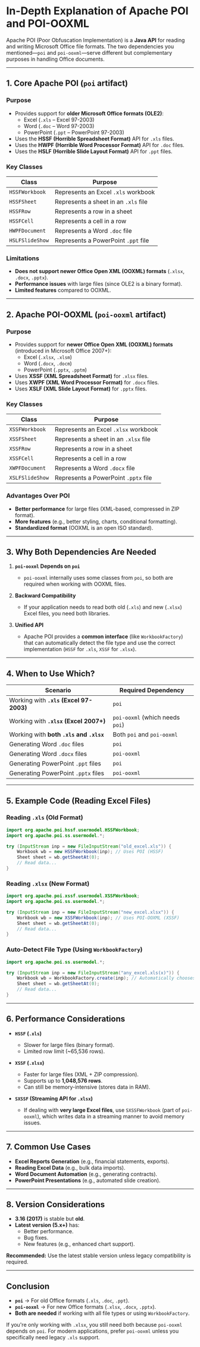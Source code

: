 # **In-Depth Explanation of Apache POI and POI-OOXML**

Apache POI (Poor Obfuscation Implementation) is a **Java API** for reading and writing Microsoft Office file formats. The two dependencies you mentioned—`poi` and `poi-ooxml`—serve different but complementary purposes in handling Office documents.

---

## **1. Core Apache POI (`poi` artifact)**
### **Purpose**
- Provides support for **older Microsoft Office formats (OLE2)**:
  - Excel (`.xls` – Excel 97-2003)
  - Word (`.doc` – Word 97-2003)
  - PowerPoint (`.ppt` – PowerPoint 97-2003)
- Uses the **HSSF (Horrible Spreadsheet Format)** API for `.xls` files.
- Uses the **HWPF (Horrible Word Processor Format)** API for `.doc` files.
- Uses the **HSLF (Horrible Slide Layout Format)** API for `.ppt` files.

### **Key Classes**
| Class | Purpose |
|--------|---------|
| `HSSFWorkbook` | Represents an Excel `.xls` workbook |
| `HSSFSheet` | Represents a sheet in an `.xls` file |
| `HSSFRow` | Represents a row in a sheet |
| `HSSFCell` | Represents a cell in a row |
| `HWPFDocument` | Represents a Word `.doc` file |
| `HSLFSlideShow` | Represents a PowerPoint `.ppt` file |

### **Limitations**
- **Does not support newer Office Open XML (OOXML) formats** (`.xlsx`, `.docx`, `.pptx`).
- **Performance issues** with large files (since OLE2 is a binary format).
- **Limited features** compared to OOXML.

---

## **2. Apache POI-OOXML (`poi-ooxml` artifact)**
### **Purpose**
- Provides support for **newer Office Open XML (OOXML) formats** (introduced in Microsoft Office 2007+):
  - Excel (`.xlsx`, `.xlsm`)
  - Word (`.docx`, `.docm`)
  - PowerPoint (`.pptx`, `.pptm`)
- Uses **XSSF (XML Spreadsheet Format)** for `.xlsx` files.
- Uses **XWPF (XML Word Processor Format)** for `.docx` files.
- Uses **XSLF (XML Slide Layout Format)** for `.pptx` files.

### **Key Classes**
| Class | Purpose |
|--------|---------|
| `XSSFWorkbook` | Represents an Excel `.xlsx` workbook |
| `XSSFSheet` | Represents a sheet in an `.xlsx` file |
| `XSSFRow` | Represents a row in a sheet |
| `XSSFCell` | Represents a cell in a row |
| `XWPFDocument` | Represents a Word `.docx` file |
| `XSLFSlideShow` | Represents a PowerPoint `.pptx` file |

### **Advantages Over POI**
- **Better performance** for large files (XML-based, compressed in ZIP format).
- **More features** (e.g., better styling, charts, conditional formatting).
- **Standardized format** (OOXML is an open ISO standard).

---

## **3. Why Both Dependencies Are Needed**
1. **`poi-ooxml` Depends on `poi`**  
   - `poi-ooxml` internally uses some classes from `poi`, so both are required when working with OOXML files.
   
2. **Backward Compatibility**  
   - If your application needs to read both old (`.xls`) and new (`.xlsx`) Excel files, you need both libraries.

3. **Unified API**  
   - Apache POI provides a **common interface** (like `WorkbookFactory`) that can automatically detect the file type and use the correct implementation (`HSSF` for `.xls`, `XSSF` for `.xlsx`).

---

## **4. When to Use Which?**
| Scenario | Required Dependency |
|----------|---------------------|
| Working with **`.xls` (Excel 97-2003)** | `poi` |
| Working with **`.xlsx` (Excel 2007+)** | `poi-ooxml` (which needs `poi`) |
| Working with **both `.xls` and `.xlsx`** | Both `poi` and `poi-ooxml` |
| Generating Word `.doc` files | `poi` |
| Generating Word `.docx` files | `poi-ooxml` |
| Generating PowerPoint `.ppt` files | `poi` |
| Generating PowerPoint `.pptx` files | `poi-ooxml` |

---

## **5. Example Code (Reading Excel Files)**
### **Reading `.xls` (Old Format)**
```java
import org.apache.poi.hssf.usermodel.HSSFWorkbook;
import org.apache.poi.ss.usermodel.*;

try (InputStream inp = new FileInputStream("old_excel.xls")) {
    Workbook wb = new HSSFWorkbook(inp); // Uses POI (HSSF)
    Sheet sheet = wb.getSheetAt(0);
    // Read data...
}
```

### **Reading `.xlsx` (New Format)**
```java
import org.apache.poi.xssf.usermodel.XSSFWorkbook;
import org.apache.poi.ss.usermodel.*;

try (InputStream inp = new FileInputStream("new_excel.xlsx")) {
    Workbook wb = new XSSFWorkbook(inp); // Uses POI-OOXML (XSSF)
    Sheet sheet = wb.getSheetAt(0);
    // Read data...
}
```

### **Auto-Detect File Type (Using `WorkbookFactory`)**
```java
import org.apache.poi.ss.usermodel.*;

try (InputStream inp = new FileInputStream("any_excel.xls(x)")) {
    Workbook wb = WorkbookFactory.create(inp); // Automatically chooses HSSF or XSSF
    Sheet sheet = wb.getSheetAt(0);
    // Read data...
}
```

---

## **6. Performance Considerations**
- **`HSSF` (`.xls`)**  
  - Slower for large files (binary format).
  - Limited row limit (~65,536 rows).
  
- **`XSSF` (`.xlsx`)**  
  - Faster for large files (XML + ZIP compression).
  - Supports up to **1,048,576 rows**.
  - Can still be memory-intensive (stores data in RAM).

- **`SXSSF` (Streaming API for `.xlsx`)**  
  - If dealing with **very large Excel files**, use `SXSSFWorkbook` (part of `poi-ooxml`), which writes data in a streaming manner to avoid memory issues.

---

## **7. Common Use Cases**
- **Excel Reports Generation** (e.g., financial statements, exports).
- **Reading Excel Data** (e.g., bulk data imports).
- **Word Document Automation** (e.g., generating contracts).
- **PowerPoint Presentations** (e.g., automated slide creation).

---

## **8. Version Considerations**
- **3.16 (2017)** is stable but **old**.
- **Latest version (5.x+)** has:
  - Better performance.
  - Bug fixes.
  - New features (e.g., enhanced chart support).
  
**Recommended:** Use the latest stable version unless legacy compatibility is required.

---

## **Conclusion**
- **`poi`** → For old Office formats (`.xls`, `.doc`, `.ppt`).
- **`poi-ooxml`** → For new Office formats (`.xlsx`, `.docx`, `.pptx`).
- **Both are needed** if working with all file types or using `WorkbookFactory`.

If you're only working with `.xlsx`, you still need both because `poi-ooxml` depends on `poi`. For modern applications, prefer `poi-ooxml` unless you specifically need legacy `.xls` support.
